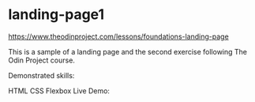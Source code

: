 # landing-page1
https://www.theodinproject.com/lessons/foundations-landing-page

This is a sample of a landing page and the second exercise following The Odin Project course.

Demonstrated skills:

HTML
CSS
Flexbox
Live Demo: 
